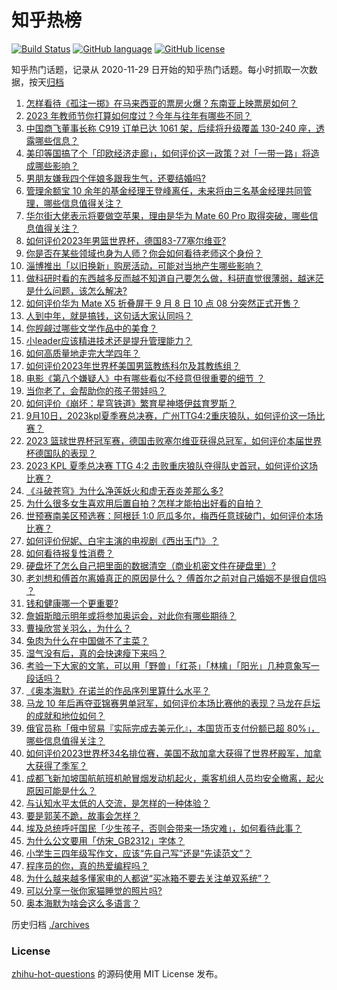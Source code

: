 # 知乎热榜
[![Build Status](https://github.com/ToWeLong/zhihu-hot-questions/workflows/CI/badge.svg)](https://github.com/ToWeLong/zhihu-hot-questions/actions)
[![GitHub language](https://img.shields.io/badge/language-golang-orange.svg)](https://golang.org/)
[![GitHub license](https://img.shields.io/github/license/ToWeLong/zhihu-hot-questions)](https://github.com/ToWeLong/zhihu-hot-questions/blob/main/LICENSE)

知乎热门话题，记录从 2020-11-29 日开始的知乎热门话题。每小时抓取一次数据，按天[归档](./archives)

<!-- BEGIN -->

1. [怎样看待《孤注一掷》在马来西亚的票房火爆？东南亚上映票房如何？](https://www.zhihu.com/question/620624985)
1. [2023 年教师节你打算如何度过？今年与往年有哪些不同？](https://www.zhihu.com/question/621124449)
1. [中国商飞董事长称 C919 订单已达 1061 架，后续将升级覆盖 130-240 座，透露哪些信息？](https://www.zhihu.com/question/621377396)
1. [美印等国搞了个「印欧经济走廊」，如何评价这一政策？对「一带一路」将造成哪些影响？](https://www.zhihu.com/question/621390365)
1. [男朋友嫌我四个伴娘多跟我生气，还要结婚吗?](https://www.zhihu.com/question/620647984)
1. [管理余额宝 10 余年的基金经理王登峰离任，未来将由三名基金经理共同管理，哪些信息值得关注？](https://www.zhihu.com/question/621271727)
1. [华尔街大佬表示将要做空苹果，理由是华为 Mate 60 Pro 取得突破，哪些信息值得关注？](https://www.zhihu.com/question/621388197)
1. [如何评价2023年男篮世界杯，德国83-77塞尔维亚?](https://www.zhihu.com/question/621409250)
1. [你是否在某些领域也身为人师？你会如何看待老师这个身份？](https://www.zhihu.com/question/621126101)
1. [淄博推出「以旧换新」购房活动，可能对当地产生哪些影响？](https://www.zhihu.com/question/620921437)
1. [做科研时看的东西越多反而越不知道自己要怎么做，科研直觉很薄弱，越迷茫是什么问题，该怎么解决?](https://www.zhihu.com/question/620780595)
1. [如何评价华为 Mate X5 折叠屏于 9 月 8 日 10 点 08 分突然正式开售？](https://www.zhihu.com/question/621057650)
1. [人到中年，就是搞钱，这句话大家认同吗？](https://www.zhihu.com/question/621253751)
1. [你觊觎过哪些文学作品中的美食？](https://www.zhihu.com/question/60657992)
1. [小leader应该精进技术还是提升管理能力？](https://www.zhihu.com/question/582587017)
1. [如何高质量地走完大学四年？](https://www.zhihu.com/question/28966967)
1. [如何评价2023年世界杯美国男篮教练科尔及其教练组？](https://www.zhihu.com/question/621388285)
1. [电影《第八个嫌疑人》中有哪些看似不经意但很重要的细节 ？](https://www.zhihu.com/question/621075583)
1. [当你老了，会帮助你的孩子带娃吗？](https://www.zhihu.com/question/614202268)
1. [如何评价《崩坏：星穹铁道》繁育星神塔伊兹育罗斯？](https://www.zhihu.com/question/620735660)
1. [9月10日，2023kpl夏季赛总决赛，广州TTG4:2重庆狼队，如何评价这一场比赛？](https://www.zhihu.com/question/621403487)
1. [2023 篮球世界杯冠军赛，德国击败塞尔维亚获得总冠军，如何评价本届世界杯德国队的表现？](https://www.zhihu.com/question/621398830)
1. [2023 KPL 夏季总决赛 TTG 4:2 击败重庆狼队夺得队史首冠，如何评价这场比赛？](https://www.zhihu.com/question/621385543)
1. [《斗破苍穹》为什么净莲妖火和虚无吞炎差那么多?](https://www.zhihu.com/question/621206925)
1. [为什么很多女生喜欢用后置自拍？怎样才能拍出好看的自拍？](https://www.zhihu.com/question/620910355)
1. [世预赛南美区预选赛：阿根廷 1:0 厄瓜多尔，梅西任意球破门，如何评价本场比赛？](https://www.zhihu.com/question/621055448)
1. [如何评价倪妮、白宇主演的电视剧《西出玉门》？](https://www.zhihu.com/question/620744265)
1. [如何看待报复性消费？](https://www.zhihu.com/question/620675182)
1. [硬盘坏了怎么自己把里面的数据清空（商业机密文件在硬盘里）?](https://www.zhihu.com/question/620711161)
1. [老刘想和傅首尔离婚真正的原因是什么？ 傅首尔之前对自己婚姻不是很自信吗 ？](https://www.zhihu.com/question/620495483)
1. [钱和健康哪一个更重要?](https://www.zhihu.com/question/621132673)
1. [詹姆斯暗示明年或将参加奥运会，对此你有哪些期待？](https://www.zhihu.com/question/621275008)
1. [曹操欣赏关羽么，为什么？](https://www.zhihu.com/question/21806140)
1. [兔肉为什么在中国做不了主菜？](https://www.zhihu.com/question/56909079)
1. [湿气没有后，真的会快速瘦下来吗？](https://www.zhihu.com/question/425793583)
1. [考验一下大家的文笔，可以用「野兽」「红茶」「林檎」「阳光」几种意象写一段话吗？](https://www.zhihu.com/question/621276045)
1. [《奥本海默》在诺兰的作品序列里算什么水平？](https://www.zhihu.com/question/620914426)
1. [马龙 10 年后再夺亚锦赛男单冠军，如何评价本场比赛他的表现？马龙在乒坛的成就和地位如何？](https://www.zhihu.com/question/621380790)
1. [俄官员称「俄中贸易『实际完成去美元化』，本国货币支付份额已超 80%」，哪些信息值得关注？](https://www.zhihu.com/question/621357289)
1. [如何评价2023世界杯34名排位赛，美国不敌加拿大获得了世界杯殿军，加拿大获得了季军？](https://www.zhihu.com/question/621388167)
1. [成都飞新加坡国航航班机舱冒烟发动机起火，乘客机组人员均安全撤离，起火原因可能是什么？](https://www.zhihu.com/question/621389922)
1. [与认知水平太低的人交流，是怎样的一种体验？](https://www.zhihu.com/question/60768638)
1. [要是郭芙不跪，故事会怎样？](https://www.zhihu.com/question/620914775)
1. [埃及总统呼吁国民「少生孩子，否则会带来一场灾难」，如何看待此事？](https://www.zhihu.com/question/621064756)
1. [为什么公文要用「仿宋_GB2312」字体？](https://www.zhihu.com/question/25563003)
1. [小学生三四年级写作文，应该“先自己写”还是“先读范文”？](https://www.zhihu.com/question/620644081)
1. [程序员的你，真的热爱编程吗？](https://www.zhihu.com/question/617354830)
1. [为什么越来越多懂家电的人都说“买冰箱不要去关注单双系统”？](https://www.zhihu.com/question/621080438)
1. [可以分享一张你家猫睡觉的照片吗?](https://www.zhihu.com/question/620616252)
1. [奥本海默为啥会这么多语言？](https://www.zhihu.com/question/619909461)

<!-- END -->

历史归档 [./archives](./archives)


### License
[zhihu-hot-questions](https://github.com/towelong/zhihu-hot-questions) 的源码使用 MIT License 发布。